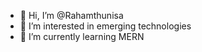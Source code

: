 - 👋 Hi, I’m @Rahamthunisa
- 👀 I’m interested in emerging technologies
- 🌱 I’m currently learning MERN

<!---
Rahamthunisa/Rahamthunisa is a ✨ special ✨ repository because its `README.md` (this file) appears on your GitHub profile.
You can click the Preview link to take a look at your changes.
--->
